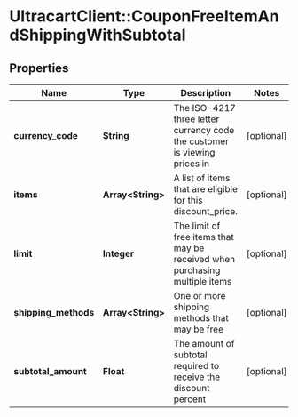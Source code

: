 # UltracartClient::CouponFreeItemAndShippingWithSubtotal

## Properties
Name | Type | Description | Notes
------------ | ------------- | ------------- | -------------
**currency_code** | **String** | The ISO-4217 three letter currency code the customer is viewing prices in | [optional] 
**items** | **Array&lt;String&gt;** | A list of items that are eligible for this discount_price. | [optional] 
**limit** | **Integer** | The limit of free items that may be received when purchasing multiple items | [optional] 
**shipping_methods** | **Array&lt;String&gt;** | One or more shipping methods that may be free | [optional] 
**subtotal_amount** | **Float** | The amount of subtotal required to receive the discount percent | [optional] 


